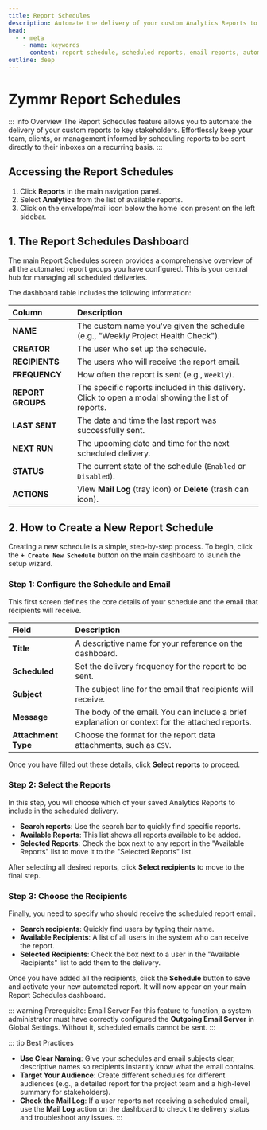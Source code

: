 ```yaml
---
title: Report Schedules
description: Automate the delivery of your custom Analytics Reports to stakeholders via email on a recurring basis.
head:
  - - meta
    - name: keywords
      content: report schedule, scheduled reports, email reports, automation, analytics, zymmr
outline: deep
---
```


# Zymmr Report Schedules

::: info Overview
The Report Schedules feature allows you to automate the delivery of your custom reports to key stakeholders. Effortlessly keep your team, clients, or management informed by scheduling reports to be sent directly to their inboxes on a recurring basis.
:::

## Accessing the Report Schedules
1. Click **Reports** in the main navigation panel.
2. Select **Analytics** from the list of available reports.
3. Click on the envelope/mail icon below the home icon present on the left sidebar.

## 1. The Report Schedules Dashboard

The main Report Schedules screen provides a comprehensive overview of all the automated report groups you have configured. This is your central hub for managing all scheduled deliveries.


The dashboard table includes the following information:

| Column          | Description                                                                                               |
| :-------------- | :-------------------------------------------------------------------------------------------------------- |
| **NAME**        | The custom name you've given the schedule (e.g., "Weekly Project Health Check").                          |
| **CREATOR**     | The user who set up the schedule.                                                                         |
| **RECIPIENTS**  | The users who will receive the report email.                                                              |
| **FREQUENCY**   | How often the report is sent (e.g., `Weekly`).                                                            |
| **REPORT GROUPS**| The specific reports included in this delivery. Click to open a modal showing the list of reports.       |
| **LAST SENT**   | The date and time the last report was successfully sent.                                                  |
| **NEXT RUN**    | The upcoming date and time for the next scheduled delivery.                                               |
| **STATUS**      | The current state of the schedule (`Enabled` or `Disabled`).                                              |
| **ACTIONS**     | View **Mail Log** (tray icon) or **Delete** (trash can icon).                                             |

## 2. How to Create a New Report Schedule

Creating a new schedule is a simple, step-by-step process. To begin, click the **`+ Create New Schedule`** button on the main dashboard to launch the setup wizard.

### Step 1: Configure the Schedule and Email
This first screen defines the core details of your schedule and the email that recipients will receive.

| Field             | Description                                                                                             |
| :---------------- | :------------------------------------------------------------------------------------------------------ |
| **Title**         | A descriptive name for your reference on the dashboard.                                                 |
| **Scheduled**     | Set the delivery frequency for the report to be sent.                                                   |
| **Subject**       | The subject line for the email that recipients will receive.                                            |
| **Message**       | The body of the email. You can include a brief explanation or context for the attached reports.         |
| **Attachment Type**| Choose the format for the report data attachments, such as `CSV`.                                      |

Once you have filled out these details, click **Select reports** to proceed.

### Step 2: Select the Reports
In this step, you will choose which of your saved Analytics Reports to include in the scheduled delivery.

-   **Search reports**: Use the search bar to quickly find specific reports.
-   **Available Reports**: This list shows all reports available to be added.
-   **Selected Reports**: Check the box next to any report in the "Available Reports" list to move it to the "Selected Reports" list.

After selecting all desired reports, click **Select recipients** to move to the final step.

### Step 3: Choose the Recipients
Finally, you need to specify who should receive the scheduled report email.

-   **Search recipients**: Quickly find users by typing their name.
-   **Available Recipients**: A list of all users in the system who can receive the report.
-   **Selected Recipients**: Check the box next to a user in the "Available Recipients" list to add them to the delivery.

Once you have added all the recipients, click the **Schedule** button to save and activate your new automated report. It will now appear on your main Report Schedules dashboard.

::: warning Prerequisite: Email Server
For this feature to function, a system administrator must have correctly configured the **Outgoing Email Server** in Global Settings. Without it, scheduled emails cannot be sent.
:::

::: tip Best Practices
-   **Use Clear Naming**: Give your schedules and email subjects clear, descriptive names so recipients instantly know what the email contains.
-   **Target Your Audience**: Create different schedules for different audiences (e.g., a detailed report for the project team and a high-level summary for stakeholders).
-   **Check the Mail Log**: If a user reports not receiving a scheduled email, use the **Mail Log** action on the dashboard to check the delivery status and troubleshoot any issues.
:::